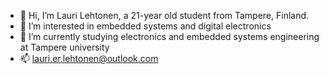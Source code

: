 - 👋 Hi, I’m Lauri Lehtonen, a 21-year old student from Tampere, Finland.
- 👀 I’m interested in embedded systems and digital electronics
- 🌱 I’m currently studying electronics and embedded systems engineering at Tampere university
- 📫 lauri.er.lehtonen@outlook.com
